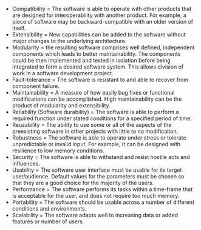  
- Compatibility = The software is able to operate with other products that are designed for interoperability with another product. For example, a piece of software may be backward-compatible with an older version of itself.
- Extensibility = New capabilities can be added to the software without major changes to the underlying architecture.
- Modularity = the resulting software comprises well defined, independent components which leads to better maintainability. The components could be then implemented and tested in isolation before being integrated to form a desired software system. This allows division of work in a software development project.
- Fault-tolerance = The software is resistant to and able to recover from component failure.
- Maintainability = A measure of how easily bug fixes or functional modifications can be accomplished. High maintainability can be the product of modularity and extensibility.
- Reliability (Software durability) = The software is able to perform a required function under stated conditions for a specified period of time.
- Reusability = The ability to use some or all of the aspects of the preexisting software in other projects with little to no modification.
- Robustness = The software is able to operate under stress or tolerate unpredictable or invalid input. For example, it can be designed with resilience to low memory conditions.
- Security = The software is able to withstand and resist hostile acts and influences.
- Usability = The software user interface must be usable for its target user/audience. Default values for the parameters must be chosen so that they are a good choice for the majority of the users.
- Performance = The software performs its tasks within a time-frame that is acceptable for the user, and does not require too much memory.
- Portability = The software should be usable across a number of different conditions and environments.
- Scalability = The software adapts well to increasing data or added features or number of users.
